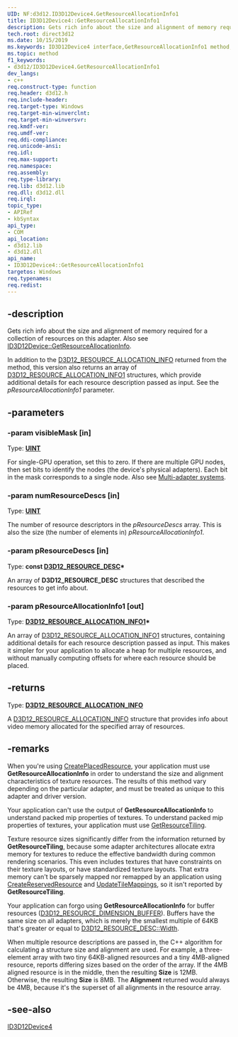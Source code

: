 ```yaml
---
UID: NF:d3d12.ID3D12Device4.GetResourceAllocationInfo1
title: ID3D12Device4::GetResourceAllocationInfo1
description: Gets rich info about the size and alignment of memory required for a collection of resources on this adapter.
tech.root: direct3d12
ms.date: 10/15/2019
ms.keywords: ID3D12Device4 interface,GetResourceAllocationInfo1 method, ID3D12Device4.GetResourceAllocationInfo1, ID3D12Device4::GetResourceAllocationInfo1, GetResourceAllocationInfo1, GetResourceAllocationInfo1 method, GetResourceAllocationInfo1 method,ID3D12Device4 interface, direct3d12.id3d12device4_getresourceallocationinfo1, d3d12/ID3D12Device4::GetResourceAllocationInfo1
ms.topic: method
f1_keywords:
- d3d12/ID3D12Device4.GetResourceAllocationInfo1
dev_langs:
- c++
req.construct-type: function
req.header: d3d12.h
req.include-header: 
req.target-type: Windows
req.target-min-winverclnt: 
req.target-min-winversvr: 
req.kmdf-ver: 
req.umdf-ver: 
req.ddi-compliance: 
req.unicode-ansi: 
req.idl: 
req.max-support: 
req.namespace: 
req.assembly: 
req.type-library: 
req.lib: d3d12.lib
req.dll: d3d12.dll
req.irql: 
topic_type:
- APIRef
- kbSyntax
api_type:
- COM
api_location:
- d3d12.lib
- d3d12.dll
api_name:
- ID3D12Device4::GetResourceAllocationInfo1
targetos: Windows
req.typenames: 
req.redist: 
---
```


## -description

Gets rich info about the size and alignment of memory required for a collection of resources on this adapter. Also see [ID3D12Device::GetResourceAllocationInfo](/windows/win32/api/d3d12/nf-d3d12-id3d12device-getresourceallocationinfo).

In addition to the [D3D12_RESOURCE_ALLOCATION_INFO](/windows/win32/api/d3d12/ns-d3d12-d3d12_resource_allocation_info) returned from the method, this version also returns an array of [D3D12_RESOURCE_ALLOCATION_INFO1](/windows/win32/api/d3d12/ns-d3d12-d3d12_resource_allocation_info1) structures, which provide additional details for each resource description passed as input. See the *pResourceAllocationInfo1* parameter.

## -parameters

### -param visibleMask [in]

Type: **[UINT](/windows/win32/WinProg/windows-data-types)**

For single-GPU operation, set this to zero. If there are multiple GPU nodes, then set bits to identify the nodes (the device's physical adapters). Each bit in the mask corresponds to a single node. Also see [Multi-adapter systems](/windows/win32/direct3d12/multi-engine).

### -param numResourceDescs [in]

Type: **[UINT](/windows/win32/WinProg/windows-data-types)**

The number of resource descriptors in the *pResourceDescs* array. This is also the size (the number of elements in) *pResourceAllocationInfo1*.

### -param pResourceDescs [in]

Type: **const [D3D12_RESOURCE_DESC](/windows/win32/api/d3d12/ns-d3d12-d3d12_resource_desc)\***

An array of **D3D12_RESOURCE_DESC** structures that described the resources to get info about.

### -param pResourceAllocationInfo1 [out]

Type: **[D3D12_RESOURCE_ALLOCATION_INFO1](/windows/win32/api/d3d12/ns-d3d12-d3d12_resource_allocation_info1)\***

An array of [D3D12_RESOURCE_ALLOCATION_INFO1](/windows/win32/api/d3d12/ns-d3d12-d3d12_resource_allocation_info1) structures, containing additional details for each resource description passed as input. This makes it simpler for your application to allocate a heap for multiple resources, and without manually computing offsets for where each resource should be placed.

## -returns

Type: **[D3D12_RESOURCE_ALLOCATION_INFO](/windows/win32/api/d3d12/ns-d3d12-d3d12_resource_allocation_info)**

A [D3D12_RESOURCE_ALLOCATION_INFO](/windows/win32/api/d3d12/ns-d3d12-d3d12_resource_allocation_info) structure that provides info about video memory allocated for the specified array of resources.

## -remarks

When you're using [CreatePlacedResource](/windows/win32/api/d3d12/nf-d3d12-id3d12device-createplacedresource), your application must use **GetResourceAllocationInfo** in order to understand the size and alignment characteristics of texture resources. The results of this method vary depending on the particular adapter, and must be treated as unique to this adapter and driver version.

Your application can't use the output of **GetResourceAllocationInfo** to understand packed mip properties of textures. To understand packed mip properties of textures, your application must use [GetResourceTiling](/windows/win32/api/d3d12/nf-d3d12-id3d12device-getresourcetiling).

Texture resource sizes significantly differ from the information returned by **GetResourceTiling**, because some adapter architectures allocate extra memory for textures to reduce the effective bandwidth during common rendering scenarios. This even includes textures that have constraints on their texture layouts, or have standardized texture layouts. That extra memory can't be sparsely mapped nor remapped by an application using [CreateReservedResource](/windows/win32/api/d3d12/nf-d3d12-id3d12device-createreservedresource) and [UpdateTileMappings](/windows/win32/api/d3d12/nf-d3d12-id3d12commandqueue-updatetilemappings), so it isn't reported by **GetResourceTiling**.

Your application can forgo using **GetResourceAllocationInfo** for buffer resources ([D3D12_RESOURCE_DIMENSION_BUFFER](/windows/win32/api/d3d12/ne-d3d12-d3d12_resource_dimension)). Buffers have the same size on all adapters, which is merely the smallest multiple of 64KB that's greater or equal to [D3D12_RESOURCE_DESC::Width](/windows/win32/api/d3d12/ns-d3d12-d3d12_resource_desc).

When multiple resource descriptions are passed in, the C++ algorithm for calculating a structure size and alignment are used. For example, a three-element array with two tiny 64KB-aligned resources and a tiny 4MB-aligned resource, reports differing sizes based on the order of the array. If the 4MB aligned resource is in the middle, then the resulting **Size** is 12MB. Otherwise, the resulting **Size** is 8MB. The **Alignment** returned would always be 4MB, because it's the superset of all alignments in the resource array.

## -see-also

[ID3D12Device4](/windows/win32/api/d3d12/nn-d3d12-id3d12device4)
